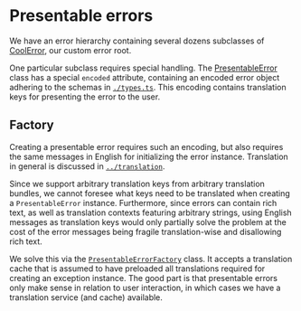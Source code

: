 # Presentable errors

We have an error hierarchy containing several dozens subclasses of [CoolError](../errors.ts), our custom error root.

One particular subclass requires special handling. The [PresentableError](./errors.ts) class has a special `encoded` attribute, containing an encoded error object adhering to the schemas in [`./types.ts`](./types.ts). This encoding contains translation keys for presenting the error to the user.

## Factory

Creating a presentable error requires such an encoding, but also requires the same messages in English for initializing the error instance. Translation in general is discussed in [`../translation`](../translation).

Since we support arbitrary translation keys from arbitrary translation bundles, we cannot foresee what keys need to be translated when creating a `PresentableError` instance. Furthermore, since errors can contain rich text, as well as translation contexts featuring arbitrary strings, using English messages as translation keys would only partially solve the problem at the cost of the error messages being fragile translation-wise and disallowing rich text.

We solve this via the [`PresentableErrorFactory`](./factory.ts) class. It accepts a translation cache that is assumed to have preloaded all translations required for creating an exception instance. The good part is that presentable errors only make sense in relation to user interaction, in which cases we have a translation service (and cache) available.
